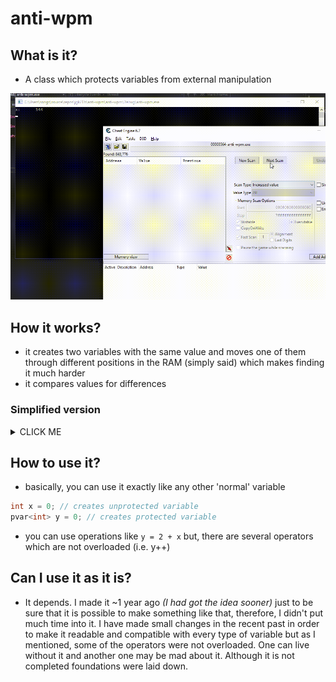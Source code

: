 # anti-wpm

## What is it?

* A class which protects variables from external manipulation

![example-gif](/example.gif)

## How it works?

* it creates two variables with the same value and moves one of them through different positions in the RAM (simply said) which makes finding it much harder
* it compares values for differences

### Simplified version

<details><summary>CLICK ME</summary>
<p>

```c++
int VariableToProtect = 0;
int pVar[ 1000 ] = { 0 };
int Pos = 0; // position of the element with the same value as VariableToProtect in pVar

while( !GetAsyncKeyState( VK_SPACE ) )
{
    if( pVar[ Pos ] != VariableToProtect )
        printf( "detected!" );

    ++VariableToProtect;

    Pos = rand( ) % 1000;
    pVar[ Pos ] = VariableToProtect;

    Sleep( 10 );
}
```

</p>
</details>

## How to use it?

* basically, you can use it exactly like any other 'normal' variable

```c++
int x = 0; // creates unprotected variable
pvar<int> y = 0; // creates protected variable
```

* you can use operations like ```y = 2 + x``` but, there are several operators which are not overloaded (i.e. y++)

## Can I use it as it is?

* It depends. I made it ~1 year ago *(I had got the idea sooner)* just to be sure that it is possible to make something like that, therefore, I didn't put much time into it. I have made small changes in the recent past in order to make it readable and compatible with every type of variable but as I mentioned, some of the operators were not overloaded. One can live without it and another one may be mad about it. Although it is not completed foundations were laid down.

